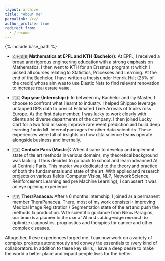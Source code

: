```yaml
---
layout: archive
title: "About me"
permalink: /cv/
author_profile: true
redirect_from:
  - /resume
---
```


{% include base_path %}

- 🇨🇭🇸🇪 **Mathematics at EPFL and KTH (Bachelor):** At EPFL, I received a broad and rigorous engineering education with a strong emphasis on Mathematics. I then went to KTH for an Erasmus program at which I picked all courses relating to Statistics, Processes and Learning. At the end of the Bachelor, I have written a thesis under Henrik Hult (25% of the credit) whose aim was to use Elastic Nets to find relevant renovation to increase real estate value.

- 🇫🇷 **Gap year (Internships):** In between my Bachelor and my Master, I choose to confront what I learnt to industry. I helped Shippeo leverage untapped GPS data to predict Estimated Time Arrivals of trucks ross Europe. As the first data member, I was lucky to work closely with clients and diverse departments of the company. I then joined Lucky Cart for a two fold mission; improve rare event prediction and build deep learning / auto ML internal packages for other data scientists. These experiences were full of insights on how data science teams operate alongside business and internally.

- 🇫🇷 **Centrale Paris (Master):** When it came to develop and implement state of the art methods in various domains, my theoretical background was lacking. I thus decided to go back to school and learn advanced AI at Centrale Paris. This master was dedicated to the theory and practice of both the fundamentals and state of the art. With applied and research projects on various fields (Computer Vision, NLP, Network Science, Reinforcement Learning and pre Machine Learning), I can assert it was an eye opening experience.

- 🇫🇷 **TheraPanacea:** After a 6 months internship, I joined as a permanent member TheraPanacea. There, most of my work consists in improving Medical Image Registration / Segmentation state of the art and push the methods to production. With scientific guidance from Nikos Paragios, our team is a pioneer in the use of AI and cutting-edge research to optimize diagnostics, prognostics and therapies for cancer and other complex diseases.

Altogether, these experiences forged me. I can now work on a variety of complex projects autonomously and convey the essentials to every kind of collaborators. In addition to these key skills, I have a deep desire to make the world a better place and impact people lives for the better.